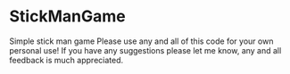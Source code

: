 # StickManGame
Simple stick man game
Please use any and all of this code for your own personal use!
If you have any suggestions please let me know, any and all feedback is much appreciated.
